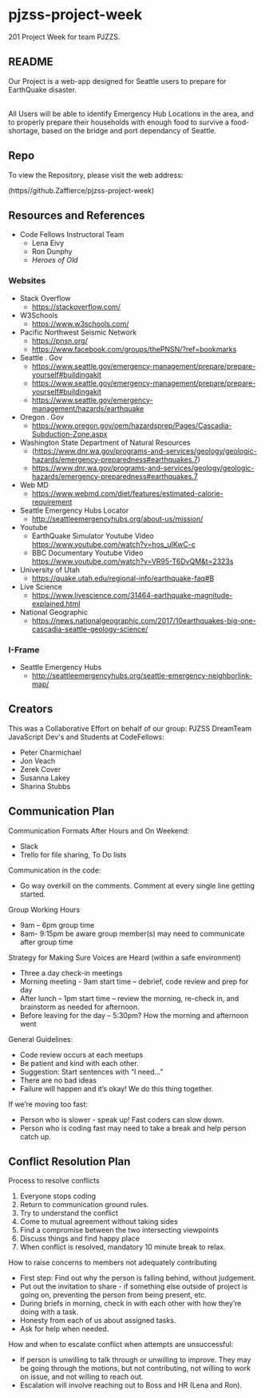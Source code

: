 # pjzss-project-week
201 Project Week for team PJZZS.  
## README

Our Project is a web-app designed for Seattle users to prepare for EarthQuake disaster.

<br>
All Users will be able to identify Emergency Hub Locations in the area, and to properly prepare their households with enough food to survive a food-shortage, based on the bridge and port dependancy of Seattle.


## Repo
To view the Repository, please visit the web address:<br>

(https//github.Zaffierce/pjzss-project-week)

## Resources and References

* Code Fellows Instructoral Team
    * Lena Eivy
    * Ron Dunphy
    * _Heroes of Old_

### Websites

* Stack Overflow
    * https://stackoverflow.com/
* W3Schools 
    * https://www.w3schools.com/
* Pacific Northwest Seismic Network 
    * https://pnsn.org/
    * https://www.facebook.com/groups/thePNSN/?ref=bookmarks
* Seattle . Gov
    * https://www.seattle.gov/emergency-management/prepare/prepare-yourself#buildingakit
    * https://www.seattle.gov/emergency-management/prepare/prepare-yourself#buildingakit
    * https://www.seattle.gov/emergency-management/hazards/earthquake 
* Oregon . Gov
    * https://www.oregon.gov/oem/hazardsprep/Pages/Cascadia-Subduction-Zone.aspx 
* Washington State Department of Natural Resources<br> 
    * (https://www.dnr.wa.gov/programs-and-services/geology/geologic-hazards/emergency-preparedness#earthquakes.7)
    * https://www.dnr.wa.gov/programs-and-services/geology/geologic-hazards/emergency-preparedness#earthquakes.7
* Web MD
    * https://www.webmd.com/diet/features/estimated-calorie-requirement
* Seattle Emergency Hubs Locator<br>
    * http://seattleemergencyhubs.org/about-us/mission/
* Youtube
    * EarthQuake Simulator Youtube Video<br> https://www.youtube.com/watch?v=hos_uIKwC-c
    * BBC Documentary Youtube Video<br> https://www.youtube.com/watch?v=VR95-T6DvQM&t=2323s
* University of Utah
    * https://quake.utah.edu/regional-info/earthquake-faq#B 
* Live Science
    * https://www.livescience.com/31464-earthquake-magnitude-explained.html 
* National Geographic
    * https://news.nationalgeographic.com/2017/10earthquakes-big-one-cascadia-seattle-geology-science/ 



### I-Frame
* Seattle Emergency Hubs
    * http://seattleemergencyhubs.org/seattle-emergency-neighborlink-map/


## Creators
This was a Collaborative Effort on behalf of our group: PJZSS DreamTeam<br>
JavaScript Dev's and Students at CodeFellows:
<br>
* Peter Charmichael
* Jon Veach
* Zerek Cover
* Susanna Lakey
* Sharina Stubbs


## Communication Plan 

Communication Formats After Hours and On Weekend: 
* Slack  
* Trello for file sharing, To Do lists 

Communication in the code: 
* Go way overkill on the comments. Comment at every single line getting started.    

Group Working Hours 
* 9am – 6pm group time 
* 8am- 9:15pm be aware group member(s) may need to communicate after group time

Strategy for Making Sure Voices are Heard (within a safe environment) 
* Three a day check-in meetings
* Morning meeting - 9am start time – debrief, code review and prep for day  
* After lunch – 1pm start time – review the morning, re-check in, and brainstorm as needed for afternoon. 
* Before leaving for the day – 5:30pm? How the morning and afternoon went 

General Guidelines: 
* Code review occurs at each meetups 
* Be patient and kind with each other. 
* Suggestion: Start sentences with “I need...”  
* There are no bad ideas 
* Failure will happen and it’s okay! We do this thing together.  

If we’re moving too fast: 
* Person who is slower - speak up! Fast coders can slow down.  
* Person who is coding fast may need to take a break and help person catch up.  

## Conflict Resolution Plan
Process to resolve conflicts
1. Everyone stops coding 
2. Return to communication ground rules.  
3. Try to understand the conflict 
4. Come to mutual agreement without taking sides 
5. Find a compromise between the two intersecting viewpoints 
6. Discuss things and find happy place 
7. When conflict is resolved, mandatory 10 minute break to relax.  
 
 How to raise concerns to members not adequately contributing 

* First step: Find out why the person is falling behind, without judgement.  
* Put out the invitation to share - if something else outside of project is going on, preventing the person from being present, etc.  
* During briefs in morning, check in with each other with how they’re doing with a task. 
* Honesty from each of us about assigned tasks.  
* Ask for help when needed.  
 

How and when to escalate conflict when attempts are unsuccessful: 
* If person is unwilling to talk through or unwilling to improve. They may be going through the motions, but not contributing, not willing to work on issue, and not willing to reach out.  
* Escalation will involve reaching out to Boss and HR (Lena and Ron).  